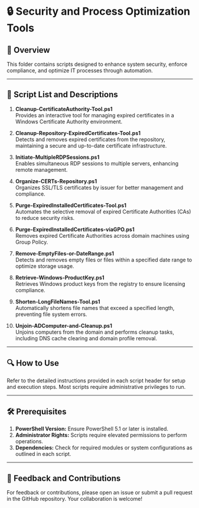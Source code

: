 # 🔒 Security and Process Optimization Tools

## 📄 Overview

This folder contains scripts designed to enhance system security, enforce compliance, and optimize IT processes through automation.

---

## 📜 Script List and Descriptions

1. **Cleanup-CertificateAuthority-Tool.ps1**  
   Provides an interactive tool for managing expired certificates in a Windows Certificate Authority environment.

2. **Cleanup-Repository-ExpiredCertificates-Tool.ps1**  
   Detects and removes expired certificates from the repository, maintaining a secure and up-to-date certificate infrastructure.

3. **Initiate-MultipleRDPSessions.ps1**  
   Enables simultaneous RDP sessions to multiple servers, enhancing remote management.

4. **Organize-CERTs-Repository.ps1**  
   Organizes SSL/TLS certificates by issuer for better management and compliance.

5. **Purge-ExpiredInstalledCertificates-Tool.ps1**  
   Automates the selective removal of expired Certificate Authorities (CAs) to reduce security risks.

6. **Purge-ExpiredInstalledCertificates-viaGPO.ps1**  
   Removes expired Certificate Authorities across domain machines using Group Policy.

7. **Remove-EmptyFiles-or-DateRange.ps1**  
   Detects and removes empty files or files within a specified date range to optimize storage usage.

8. **Retrieve-Windows-ProductKey.ps1**  
   Retrieves Windows product keys from the registry to ensure licensing compliance.

9. **Shorten-LongFileNames-Tool.ps1**  
   Automatically shortens file names that exceed a specified length, preventing file system errors.

10. **Unjoin-ADComputer-and-Cleanup.ps1**  
    Unjoins computers from the domain and performs cleanup tasks, including DNS cache clearing and domain profile removal.

---

## 🔍 How to Use

Refer to the detailed instructions provided in each script header for setup and execution steps. Most scripts require administrative privileges to run.

---

## 🛠️ Prerequisites

1. **PowerShell Version:** Ensure PowerShell 5.1 or later is installed.  
2. **Administrator Rights:** Scripts require elevated permissions to perform operations.  
3. **Dependencies:** Check for required modules or system configurations as outlined in each script.

---

## 📣 Feedback and Contributions

For feedback or contributions, please open an issue or submit a pull request in the GitHub repository. Your collaboration is welcome!
